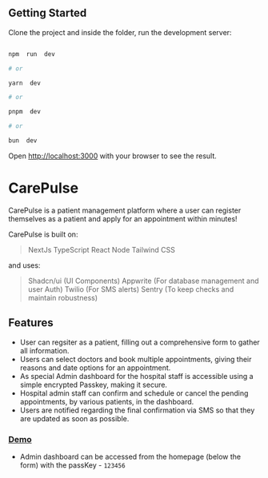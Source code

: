 ## Getting Started
Clone the project and inside the folder, run the development server:
```bash

npm  run  dev

# or

yarn  dev

# or

pnpm  dev

# or

bun  dev

```
Open [http://localhost:3000](http://localhost:3000) with your browser to see the result.

# CarePulse

CarePulse is a patient management platform where a user can register themselves as a patient and apply for an appointment within minutes!

CarePulse is built on:
> NextJs
> TypeScript
> React
> Node
> Tailwind CSS

and uses:
> Shadcn/ui (UI Components)
> Appwrite (For database management and user Auth)
> Twilio (For SMS alerts)
> Sentry (To keep checks and maintain robustness)

## Features

- User can regsiter as a patient, filling out a comprehensive form to gather all information.
- Users can select doctors and book multiple appointments, giving their reasons and date options for an appointment.
- As special Admin dashboard for the hospital staff is accessible using a simple encrypted Passkey, making it secure.
- Hospital admin staff can confirm and schedule or cancel the pending appointments, by various patients, in the dashboard.
- Users are notified regarding the final confirmation via SMS so that they are updated as soon as possible.

### [Demo](https://nextjs-health-app.vercel.app/)
- Admin dashboard can be accessed from the homepage (below the form) with the passKey - `123456`